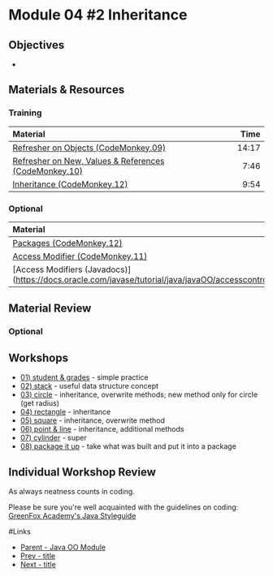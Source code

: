 # Module 04 #2 Inheritance

## Objectives
-

## Materials & Resources

### Training
| Material | Time |
|:-------- |-----:|
|[Refresher on Objects (CodeMonkey.09)](https://youtu.be/ZpBtDTCgalw)|14:17|
|[Refresher on New, Values &amp; References (CodeMonkey.10)](https://youtu.be/eRfvgSvf-mM)|7:46|
|[Inheritance (CodeMonkey.12)](https://www.youtube.com/watch?v=gQTzUpqeLH4)|9:54|


### Optional

| Material | Time |
|:-------- |-----:|
|[Packages (CodeMonkey.12)](https://www.youtube.com/watch?v=l5SviD48vOQ)|
|[Access Modifier (CodeMonkey.11)](https://www.youtube.com/watch?v=ePj64t65G40)|5:04|
|[Access Modifiers (Javadocs)] (https://docs.oracle.com/javase/tutorial/java/javaOO/accesscontrol.html_||

## Material Review

### Optional

## Workshops
- [01) student &amp; grades](workshop/Workshop01.md) - simple practice
- [02) stack](workshop/Workshop02.md) - useful data structure concept
- [03) circle](workshop/Workshop03.md) - inheritance, overwrite methods; new method only for circle (get radius)
- [04) rectangle](workshop/Workshop04.md) - inheritance 
- [05) square](workshop/Workshop05.md) - inheritance, overwrite method
- [06) point &amp; line](workshop/Workshop06.md) - inheritance, additional methods
- [07) cylinder](workshop/Workshop07.md) - super
- [08) package it up](workshop/Workshop08.md) - take what was built and put it into a package




## Individual Workshop Review
As always neatness counts in coding.

Please be sure you're well acquainted with the guidelines on coding: [GreenFox Academy's Java Styleguide](../../styleguide/java.md)


#Links
- [Parent - Java OO Module](../README.md)
- [Prev - title](../1-objects-and-classes/README.md)
- [Next - title](../3-abstracts-and-interfaces/README.md)
